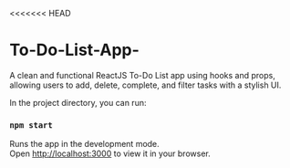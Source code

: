 <<<<<<< HEAD
# To-Do-List-App-
A clean and functional ReactJS To-Do List app using hooks and props, allowing users to add, delete, complete, and filter tasks with a stylish UI.

In the project directory, you can run:

### `npm start`

Runs the app in the development mode.\
Open [http://localhost:3000](http://localhost:3000) to view it in your browser.

